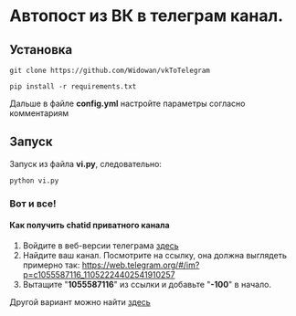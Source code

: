 # Автопост из ВК в телеграм канал.
## Установка
```
git clone https://github.com/Widowan/vkToTelegram

pip install -r requirements.txt
```

Дальше в файле **config.yml** настройте параметры согласно комментариям

## Запуск
Запуск из файла **vi.py**, следовательно:
```
python vi.py
```
### Вот и все!


#### Как получить chatid приватного канала
1. Войдите в веб-версии телеграма [здесь](web.telegram.org)
2. Найдите ваш канал. Посмотрите на ссылку, она должна выглядеть примерно так: https://web.telegram.org/#/im?p=c1055587116_11052224402541910257
3. Вытащите "**1055587116**" из ссылки и добавьте "**-100**" в начало.

Другой вариант можно найти [здесь](https://stackoverflow.com/questions/33858927/how-to-obtain-the-chat-id-of-a-private-telegram-channel)
